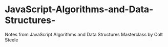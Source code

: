 # JavaScript-Algorithms-and-Data-Structures-
Notes from JavaScript Algorithms and Data Structures Masterclass by Colt Steele
